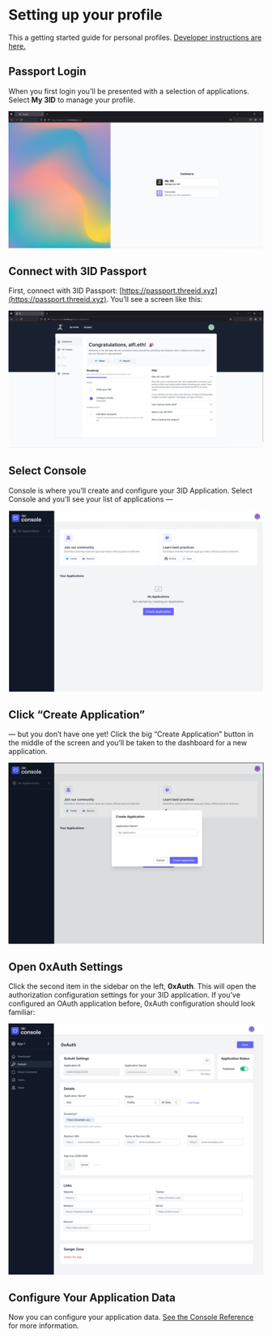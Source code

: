 # Setting up your profile

This a getting started guide for personal profiles. [Developer instructions are here.](./app-setup.md)

## Passport Login

When you first login you'll be presented with a selection of applications. Select **My 3ID** to manage your profile.

![](../img/profile-walkthrough/passport-ss.png)

## Connect with 3ID Passport

First, connect with 3ID Passport: [https://passport.threeid.xyz](https://passport.threeid.xyz). You’ll see a screen like this:

![](../img/profile-walkthrough/account-ss.png)

## Select Console

Console is where you’ll create and configure your 3ID Application. Select Console and you’ll see your list of applications — 

![Console is your command center -- but first you need an app!](../img/console-dashboard.png)

## Click “Create Application”

— but you don’t have one yet! Click the big “Create Application” button in the middle of the screen and you’ll be taken to the dashboard for a new application.

![Your command and control plane for your app.](../img/console-app-create.png)

## Open 0xAuth Settings

Click the second item in the sidebar on the left, **0xAuth**. This will open the authorization configuration settings for your 3ID application. If you’ve configured an OAuth application before, 0xAuth configuration should look familiar:

![Configure your OxAuth/OAuth settings!](../img/console-app-0xauth.png)

## Configure Your Application Data

Now you can configure your application data. [See the Console Reference](../console/reference.md) for more information.
